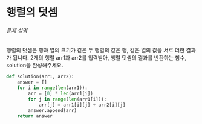 # 행렬의 덧셈

###### 문제 설명

행렬의 덧셈은 행과 열의 크기가 같은 두 행렬의 같은 행, 같은 열의 값을 서로 더한 결과가 됩니다. 2개의 행렬 arr1과 arr2를 입력받아, 행렬 덧셈의 결과를 반환하는 함수, solution을 완성해주세요.



```python
def solution(arr1, arr2):
    answer = []
    for i in range(len(arr1)):
        arr = [0] * len(arr1[i])
        for j in range(len(arr1[i])):
            arr[j] = arr1[i][j] + arr2[i][j]
        answer.append(arr)
    return answer
```

